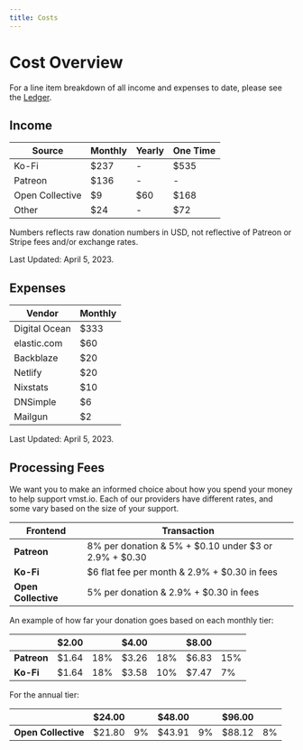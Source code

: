 ```yaml
---
title: Costs
---
```


# Cost Overview

For a line item breakdown of all income and expenses to date, please see the [Ledger](/funding/ledger).

## Income

| **Source**      | **Monthly** | **Yearly** | **One Time** |
|-----------------|-------------|------------|----------|
| Ko-Fi           | $237        | -          | $535     |
| Patreon         | $136        | -          | -        |
| Open Collective | $9          | $60        | $168     |
| Other           | $24         | -          | $72      |

Numbers reflects raw donation numbers in USD, not reflective of Patreon or Stripe fees and/or exchange rates.

Last Updated: April 5, 2023.

## Expenses

| **Vendor**    | **Monthly** |
|---------------|-------------|
| Digital Ocean | $333        |
| elastic.com   | $60         |
| Backblaze     | $20         |
| Netlify       | $20         |
| Nixstats      | $10         |
| DNSimple      | $6          |
| Mailgun       | $2          |

Last Updated: April 5, 2023.

## Processing Fees

We want you to make an informed choice about how you spend your money to help support vmst.io.
Each of our providers have different rates, and some vary based on the size of your support.

| **Frontend**        | **Transaction**                                            |
|---------------------|------------------------------------------------------------|
| **Patreon**         | 8% per donation & 5% + $0.10 under $3 or 2.9% + $0.30      |
| **Ko-Fi**           | $6 flat fee per month & 2.9% + $0.30 in fees               |
| **Open Collective** | 5% per donation & 2.9% + $0.30 in fees                     |

An example of how far your donation goes based on each monthly tier:

|             | **$2.00** |          | **$4.00** |          | **$8.00** |     |
|-------------|-----------|----------|-----------|----------|-----------|-----|
| **Patreon** | $1.64     | 18%      | $3.26     | 18%      | $6.83     | 15% |
| **Ko-Fi**   | $1.64     | 18%      | $3.58     | 10%      | $7.47     | 7%  |

For the annual tier:

|             | **$24.00** |          | **$48.00** |          | **$96.00** |     |
|-------------|-----------|----------|-----------|----------|-----------|-----|
| **Open Collective** | $21.80     | 9%      | $43.91     | 9%      | $88.12     | 8% |
